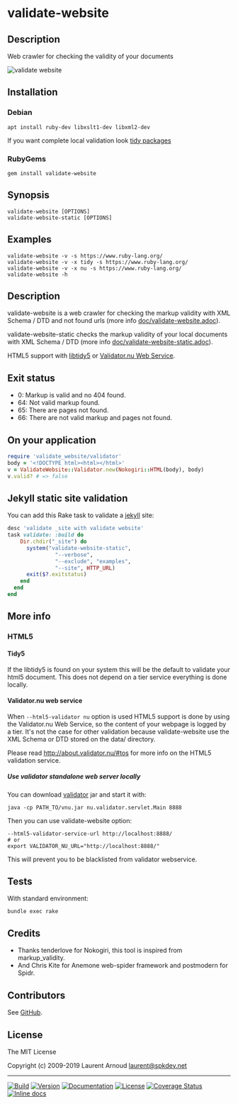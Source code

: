 # validate-website

## Description

Web crawler for checking the validity of your documents

![validate website](https://raw.github.com/spk/validate-website/master/validate-website.png)

## Installation

### Debian

```
apt install ruby-dev libxslt1-dev libxml2-dev
```

If you want complete local validation look [tidy
packages](https://binaries.html-tidy.org/)

### RubyGems

```
gem install validate-website
```

## Synopsis

```
validate-website [OPTIONS]
validate-website-static [OPTIONS]
```

## Examples

```
validate-website -v -s https://www.ruby-lang.org/
validate-website -v -x tidy -s https://www.ruby-lang.org/
validate-website -v -x nu -s https://www.ruby-lang.org/
validate-website -h
```

## Description

validate-website is a web crawler for checking the markup validity with XML
Schema / DTD and not found urls (more info [doc/validate-website.adoc](https://github.com/spk/validate-website/blob/master/doc/validate-website.adoc)).

validate-website-static checks the markup validity of your local documents with
XML Schema / DTD (more info [doc/validate-website-static.adoc](https://github.com/spk/validate-website/blob/master/doc/validate-website-static.adoc)).

HTML5 support with [libtidy5](http://www.html-tidy.org/) or [Validator.nu Web
Service](https://checker.html5.org/).

## Exit status

* 0: Markup is valid and no 404 found.
* 64: Not valid markup found.
* 65: There are pages not found.
* 66: There are not valid markup and pages not found.

## On your application

``` ruby
require 'validate_website/validator'
body = '<!DOCTYPE html><html></html>'
v = ValidateWebsite::Validator.new(Nokogiri::HTML(body), body)
v.valid? # => false
```

## Jekyll static site validation

You can add this Rake task to validate a
[jekyll](https://github.com/jekyll/jekyll) site:

``` ruby
desc 'validate _site with validate website'
task validate: :build do
    Dir.chdir("_site") do
      system("validate-website-static",
               "--verbose",
               "--exclude", "examples",
               "--site", HTTP_URL)
      exit($?.exitstatus)
    end
  end
end
```

## More info

### HTML5

#### Tidy5

If the libtidy5 is found on your system this will be the default to validate
your html5 document. This does not depend on a tier service everything is done
locally.

#### Validator.nu web service

When `--html5-validator nu` option is used HTML5 support is done by using the
Validator.nu Web Service, so the content of your webpage is logged by a tier.
It's not the case for other validation because validate-website use the XML
Schema or DTD stored on the data/ directory.

Please read <http://about.validator.nu/#tos> for more info on the HTML5
validation service.

##### Use validator standalone web server locally

You can download [validator](https://github.com/validator/validator) jar and
start it with:

```
java -cp PATH_TO/vnu.jar nu.validator.servlet.Main 8888
```

Then you can use validate-website option:

```
--html5-validator-service-url http://localhost:8888/
# or
export VALIDATOR_NU_URL="http://localhost:8888/"
```

This will prevent you to be blacklisted from validator webservice.

## Tests

With standard environment:

```
bundle exec rake
```

## Credits

* Thanks tenderlove for Nokogiri, this tool is inspired from markup_validity.
* And Chris Kite for Anemone web-spider framework and postmodern for Spidr.

## Contributors

See [GitHub](https://github.com/spk/validate-website/graphs/contributors).

## License

The MIT License

Copyright (c) 2009-2019 Laurent Arnoud <laurent@spkdev.net>

---
[![Build](https://img.shields.io/travis/spk/validate-website.svg)](https://travis-ci.org/spk/validate-website)
[![Version](https://img.shields.io/gem/v/validate-website.svg)](https://rubygems.org/gems/validate-website)
[![Documentation](https://img.shields.io/badge/doc-rubydoc-blue.svg)](http://www.rubydoc.info/gems/validate-website)
[![License](https://img.shields.io/badge/license-MIT-blue.svg)](http://opensource.org/licenses/MIT "MIT")
[![Coverage Status](https://img.shields.io/coveralls/github/spk/validate-website.svg)](https://coveralls.io/github/spk/validate-website?branch=master)
[![Inline docs](https://inch-ci.org/github/spk/validate-website.svg?branch=master)](http://inch-ci.org/github/spk/validate-website)

